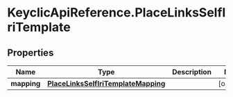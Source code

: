 # KeyclicApiReference.PlaceLinksSelfIriTemplate

## Properties
Name | Type | Description | Notes
------------ | ------------- | ------------- | -------------
**mapping** | [**PlaceLinksSelfIriTemplateMapping**](PlaceLinksSelfIriTemplateMapping.md) |  | [optional] 


